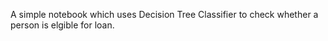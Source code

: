 A simple notebook which uses Decision Tree Classifier to check whether a person is elgible for loan.
